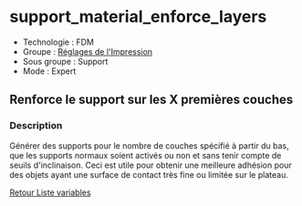 # support_material_enforce_layers

* Technologie : FDM
* Groupe : [Réglages de l'Impression](../print_settings/print_settings.md)
* Sous groupe : Support 
* Mode : Expert

## Renforce le support sur les X premières couches

### Description

Générer des supports pour le nombre de couches spécifié à partir du bas, que les supports normaux soient activés ou non et sans tenir compte de seuils d'inclinaison.
Ceci est utile pour obtenir une meilleure adhésion pour des objets ayant une surface de contact très fine ou limitée sur le plateau.

[Retour Liste variables](variable_list.md)